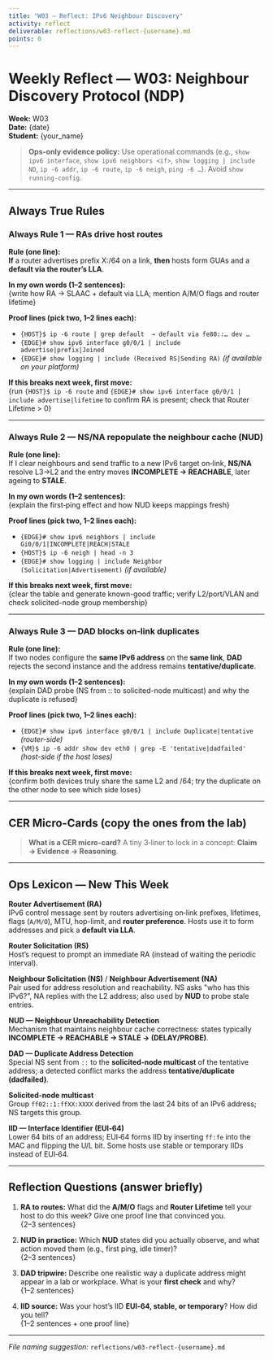 ```yaml
---
title: "W03 — Reflect: IPv6 Neighbour Discovery"
activity: reflect
deliverable: reflections/w03-reflect-{username}.md
points: 0
---
```


# Weekly Reflect — W03: Neighbour Discovery Protocol (NDP)

**Week:** W03  
**Date:** {date}  
**Student:** {your_name}

> **Ops-only evidence policy:** Use operational commands (e.g., `show ipv6 interface`, `show ipv6 neighbors <if>`, `show logging | include ND`, `ip -6 addr`, `ip -6 route`, `ip -6 neigh`, `ping -6 …`). Avoid `show running-config`.

---

## Always True Rules

### Always Rule 1 — RAs drive host routes
**Rule (one line):**  
 **If** a router advertises prefix X:/64 on a link, **then** hosts form GUAs and a **default via the router’s LLA**.

**In my own words (1–2 sentences):**  
{write how RA → SLAAC + default via LLA; mention A/M/O flags and router lifetime}

**Proof lines (pick two, 1–2 lines each):**
- `{HOST}$ ip -6 route | grep default  → default via fe80::… dev …`
- `{EDGE}# show ipv6 interface g0/0/1 | include advertise|prefix|Joined`
- `{EDGE}# show logging | include (Received RS|Sending RA)` *(if available on your platform)*

**If this breaks next week, first move:**  
{run `{HOST}$ ip -6 route` and `{EDGE}# show ipv6 interface g0/0/1 | include advertise|lifetime` to confirm RA is present; check that Router Lifetime > 0}

---

### Always Rule 2 — NS/NA repopulate the neighbour cache (NUD)
**Rule (one line):**  
If I clear neighbours and send traffic to a new IPv6 target on‑link, **NS/NA** resolve L3→L2 and the entry moves **INCOMPLETE → REACHABLE**, later ageing to **STALE**.

**In my own words (1–2 sentences):**  
{explain the first‑ping effect and how NUD keeps mappings fresh}

**Proof lines (pick two, 1–2 lines each):**
- `{EDGE}# show ipv6 neighbors | include Gi0/0/1|INCOMPLETE|REACH|STALE`
- `{HOST}$ ip -6 neigh | head -n 3`
- `{EDGE}# show logging | include Neighbor (Solicitation|Advertisement)` *(if available)*

**If this breaks next week, first move:**  
{clear the table and generate known-good traffic; verify L2/port/VLAN and check solicited-node group membership}

---

### Always Rule 3 — DAD blocks on‑link duplicates
**Rule (one line):**  
If two nodes configure the **same IPv6 address** on the **same link**, **DAD** rejects the second instance and the address remains **tentative/duplicate**.

**In my own words (1–2 sentences):**  
{explain DAD probe (NS from :: to solicited-node multicast) and why the duplicate is refused}

**Proof lines (pick two, 1–2 lines each):**
- `{EDGE}# show ipv6 interface g0/0/1 | include Duplicate|tentative` *(router-side)*
- `{VM}$ ip -6 addr show dev eth0 | grep -E 'tentative|dadfailed'` *(host-side if the host loses)*

**If this breaks next week, first move:**  
{confirm both devices truly share the same L2 and /64; try the duplicate on the other node to see which side loses}

---

## CER Micro-Cards (copy the ones from the lab)

> **What is a CER micro-card?** A tiny 3‑liner to lock in a concept: **Claim → Evidence → Reasoning**.  


---

## Ops Lexicon — New This Week

**Router Advertisement (RA)**  
IPv6 control message sent by routers advertising on‑link prefixes, lifetimes, flags (`A/M/O`), MTU, hop-limit, and **router preference**. Hosts use it to form addresses and pick a **default via LLA**.

**Router Solicitation (RS)**  
Host’s request to prompt an immediate RA (instead of waiting the periodic interval).

**Neighbour Solicitation (NS)** / **Neighbour Advertisement (NA)**  
Pair used for address resolution and reachability. NS asks "who has this IPv6?", NA replies with the L2 address; also used by **NUD** to probe stale entries.

**NUD — Neighbour Unreachability Detection**  
Mechanism that maintains neighbour cache correctness: states typically **INCOMPLETE → REACHABLE → STALE → (DELAY/PROBE)**.

**DAD — Duplicate Address Detection**  
Special NS sent from `::` to the **solicited‑node multicast** of the tentative address; a detected conflict marks the address **tentative/duplicate (dadfailed)**.

**Solicited‑node multicast**  
Group `ff02::1:ffXX:XXXX` derived from the last 24 bits of an IPv6 address; NS targets this group.

**IID — Interface Identifier (EUI‑64)**  
Lower 64 bits of an address; EUI‑64 forms IID by inserting `ff:fe` into the MAC and flipping the U/L bit. Some hosts use stable or temporary IIDs instead of EUI‑64.

---

## Reflection Questions (answer briefly)

1. **RA to routes:** What did the **A/M/O** flags and **Router Lifetime** tell your host to do this week? Give one proof line that convinced you.  
   {2–3 sentences}

2. **NUD in practice:** Which **NUD** states did you actually observe, and what action moved them (e.g., first ping, idle timer)?  
   {2–3 sentences}

3. **DAD tripwire:** Describe one realistic way a duplicate address might appear in a lab or workplace. What is your **first check** and why?  
   {1–2 sentences}

4. **IID source:** Was your host’s IID **EUI‑64, stable, or temporary**? How did you tell?  
   {1–2 sentences + one proof line}

---

*File naming suggestion:* `reflections/w03-reflect-{username}.md`

